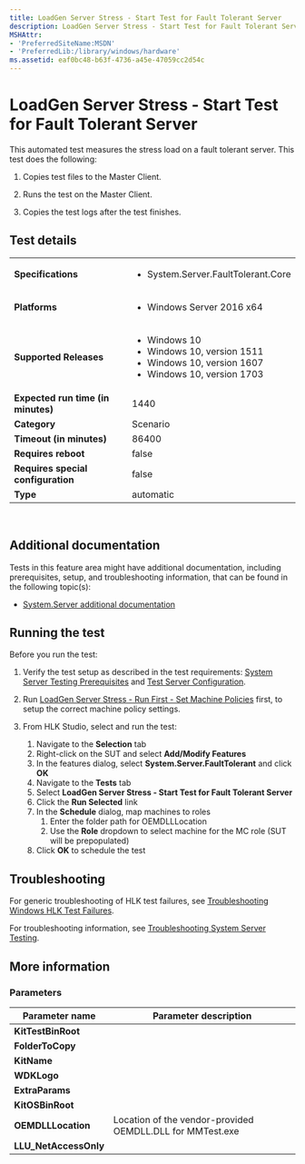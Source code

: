 ```yaml
---
title: LoadGen Server Stress - Start Test for Fault Tolerant Server
description: LoadGen Server Stress - Start Test for Fault Tolerant Server
MSHAttr:
- 'PreferredSiteName:MSDN'
- 'PreferredLib:/library/windows/hardware'
ms.assetid: eaf0bc48-b63f-4736-a45e-47059cc2d54c
---
```


# <span id="p_hlk_test.f3f9116b-6722-4e36-9dd5-d621e4be1daa"></span>LoadGen Server Stress - Start Test for Fault Tolerant Server


This automated test measures the stress load on a fault tolerant server. This test does the following:

1.  Copies test files to the Master Client.

2.  Runs the test on the Master Client.

3.  Copies the test logs after the test finishes.

## <span id="Test_details"></span><span id="test_details"></span><span id="TEST_DETAILS"></span>Test details


<table>
<colgroup>
<col width="50%" />
<col width="50%" />
</colgroup>
<tbody>
<tr class="odd">
<td><strong>Specifications</strong></td>
<td><ul>
<li>System.Server.FaultTolerant.Core</li>
</ul></td>
</tr>
<tr class="even">
<td><strong>Platforms</strong></td>
<td><ul>
<li>Windows Server 2016 x64</li>
</ul></td>
</tr>
<tr class="odd">
<td><strong>Supported Releases</strong></td>
<td><ul>
<li>Windows 10</li>
<li>Windows 10, version 1511</li>
<li>Windows 10, version 1607</li>
<li>Windows 10, version 1703</li>
</ul></td>
</tr>
<tr class="even">
<td><strong>Expected run time (in minutes)</strong></td>
<td>1440</td>
</tr>
<tr class="odd">
<td><strong>Category</strong></td>
<td>Scenario</td>
</tr>
<tr class="even">
<td><strong>Timeout (in minutes)</strong></td>
<td>86400</td>
</tr>
<tr class="odd">
<td><strong>Requires reboot</strong></td>
<td>false</td>
</tr>
<tr class="even">
<td><strong>Requires special configuration</strong></td>
<td>false</td>
</tr>
<tr class="odd">
<td><strong>Type</strong></td>
<td>automatic</td>
</tr>
</tbody>
</table>

 

## <span id="Additional_documentation"></span><span id="additional_documentation"></span><span id="ADDITIONAL_DOCUMENTATION"></span>Additional documentation


Tests in this feature area might have additional documentation, including prerequisites, setup, and troubleshooting information, that can be found in the following topic(s):

-   [System.Server additional documentation](system-server-additional-documentation.md)

## <span id="Running_the_test"></span><span id="running_the_test"></span><span id="RUNNING_THE_TEST"></span>Running the test


Before you run the test:

1.  Verify the test setup as described in the test requirements: [System Server Testing Prerequisites](system-server-testing-prerequisites.md) and [Test Server Configuration](test-server-configuration.md).

2.  Run [LoadGen Server Stress - Run First - Set Machine Policies](318d804e-aa8f-4ffb-8ce2-963cea2f1a40.md) first, to setup the correct machine policy settings.

3.  From HLK Studio, select and run the test:

    1.  Navigate to the **Selection** tab
    2.  Right-click on the SUT and select **Add/Modify Features**
    3.  In the features dialog, select **System.Server.FaultTolerant** and click **OK**
    4.  Navigate to the **Tests** tab
    5.  Select **LoadGen Server Stress - Start Test for Fault Tolerant Server**
    6.  Click the **Run Selected** link
    7.  In the **Schedule** dialog, map machines to roles
        1.  Enter the folder path for OEMDLLLocation
        2.  Use the **Role** dropdown to select machine for the MC role (SUT will be prepopulated)
    8.  Click **OK** to schedule the test

## <span id="Troubleshooting"></span><span id="troubleshooting"></span><span id="TROUBLESHOOTING"></span>Troubleshooting


For generic troubleshooting of HLK test failures, see [Troubleshooting Windows HLK Test Failures](..\user\troubleshooting-windows-hlk-test-failures.md).

For troubleshooting information, see [Troubleshooting System Server Testing](troubleshooting-system-server-testing.md).

## <span id="More_information"></span><span id="more_information"></span><span id="MORE_INFORMATION"></span>More information


### <span id="Parameters"></span><span id="parameters"></span><span id="PARAMETERS"></span>Parameters

| Parameter name         | Parameter description                                     |
|------------------------|-----------------------------------------------------------|
| **KitTestBinRoot**     |                                                           |
| **FolderToCopy**       |                                                           |
| **KitName**            |                                                           |
| **WDKLogo**            |                                                           |
| **ExtraParams**        |                                                           |
| **KitOSBinRoot**       |                                                           |
| **OEMDLLLocation**     | Location of the vendor-provided OEMDLL.DLL for MMTest.exe |
| **LLU\_NetAccessOnly** |                                                           |

 

 

 






